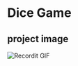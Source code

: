 # Dice Game

<!-- _Read this in other languages: [English](README.EN.md)._ -->

## project image

![Recordit GIF](./images/preview.gif)
